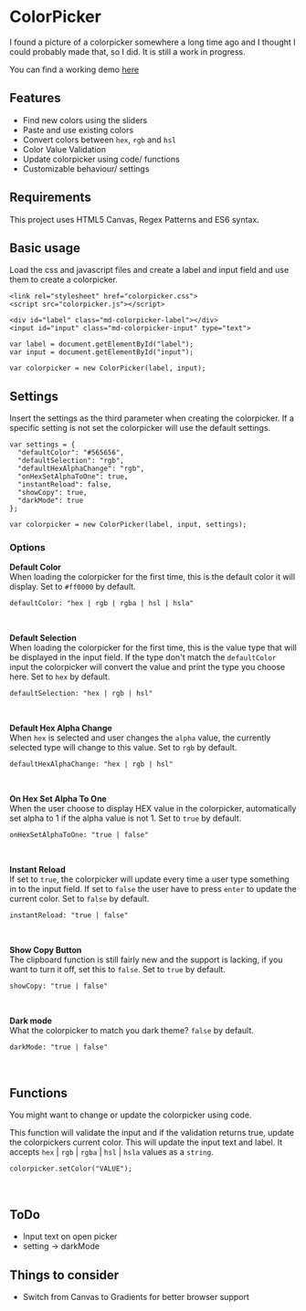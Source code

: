 # ColorPicker
I found a picture of a colorpicker somewhere a long time ago and I thought I could probably made that, so I did. It is still a work in progress. <br>

You can find a working demo [here](https://tomkaar.github.io/colorpicker/)



## Features
- Find new colors using the sliders
- Paste and use existing colors
- Convert colors between `hex`, `rgb` and `hsl`
- Color Value Validation
- Update colorpicker using code/ functions
- Customizable behaviour/ settings



## Requirements
This project uses HTML5 Canvas, Regex Patterns and ES6 syntax.



## Basic usage
Load the css and javascript files and create a label and input field and use them to create a colorpicker.
```
<link rel="stylesheet" href="colorpicker.css">
<script src="colorpicker.js"></script>
```
```
<div id="label" class="md-colorpicker-label"></div>
<input id="input" class="md-colorpicker-input" type="text">
```
```
var label = document.getElementById("label");
var input = document.getElementById("input");

var colorpicker = new ColorPicker(label, input);
```



## Settings
Insert the settings as the third parameter when creating the colorpicker. If a specific setting is not set the colorpicker will use the default settings.

```
var settings = {
  "defaultColor": "#565656",
  "defaultSelection": "rgb",
  "defaultHexAlphaChange": "rgb",
  "onHexSetAlphaToOne": true,
  "instantReload": false,
  "showCopy": true,
  "darkMode": true
};
```
```
var colorpicker = new ColorPicker(label, input, settings);
```

### Options
**Default Color** <br> When loading the colorpicker for the first time, this is the default color it will display. Set to `#ff0000` by default.
```
defaultColor: "hex | rgb | rgba | hsl | hsla"
```

<br>

**Default Selection** <br> When loading the colorpicker for the first time, this is the value type that will be displayed in the input field. If the type don't match the `defaultColor` input the colorpicker will convert the value and print the type you choose here. Set to `hex` by default.
```
defaultSelection: "hex | rgb | hsl"
```

<br>

**Default Hex Alpha Change** <br> When `hex` is selected and user changes the `alpha` value, the currently selected type will change to this value. Set to `rgb` by default.
```
defaultHexAlphaChange: "hex | rgb | hsl"
```

<br>

**On Hex Set Alpha To One** <br> When the user choose to display HEX value in the colorpicker, automatically set alpha to 1 if the alpha value is not 1. Set to `true` by default.
```
onHexSetAlphaToOne: "true | false"
```

<br>

**Instant Reload** <br> If set to `true`, the colorpicker will update every time a user type something in to the input field. If set to `false` the user have to press `enter` to update the current color. Set to `false` by default.
```
instantReload: "true | false"
```

<br>

**Show Copy Button** <br> The clipboard function is still fairly new and the support is lacking, if you want to turn it off, set this to `false`. Set to `true` by default.
```
showCopy: "true | false"
```
<br>

**Dark mode** <br> What the colorpicker to match you dark theme? `false` by default.
```
darkMode: "true | false"
```

<br>

## Functions
You might want to change or update the colorpicker using code.


This function will validate the input and if the validation returns true, update the colorpickers current color. This will update the input text and label. It accepts `hex` | `rgb` | `rgba` | `hsl` | `hsla` values as a `string`.
```
colorpicker.setColor("VALUE");
```

<br>




## ToDo
- Input text on open picker
- setting -> darkMode



## Things to consider
- Switch from Canvas to Gradients for better browser support
